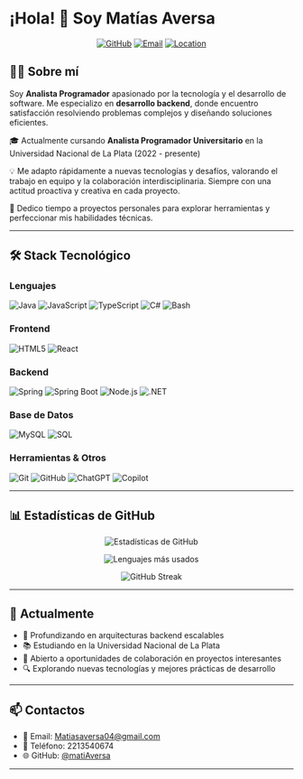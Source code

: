 # ¡Hola! 👋 Soy Matías Aversa

<div align="center">
  
[![GitHub](https://img.shields.io/badge/GitHub-matiAversa-181717?style=for-the-badge&logo=github)](https://github.com/matiAversa)
[![Email](https://img.shields.io/badge/Email-Matiasaversa04@gmail.com-D14836?style=for-the-badge&logo=gmail&logoColor=white)](mailto:Matiasaversa04@gmail.com)
[![Location](https://img.shields.io/badge/Ubicación-La_Plata,_Argentina-4285F4?style=for-the-badge&logo=google-maps&logoColor=white)]()

</div>

## 👨‍💻 Sobre mí

Soy **Analista Programador** apasionado por la tecnología y el desarrollo de software. Me especializo en **desarrollo backend**, donde encuentro satisfacción resolviendo problemas complejos y diseñando soluciones eficientes. 

🎓 Actualmente cursando **Analista Programador Universitario** en la Universidad Nacional de La Plata (2022 - presente)

💡 Me adapto rápidamente a nuevas tecnologías y desafíos, valorando el trabajo en equipo y la colaboración interdisciplinaria. Siempre con una actitud proactiva y creativa en cada proyecto.

🚀 Dedico tiempo a proyectos personales para explorar herramientas y perfeccionar mis habilidades técnicas.

---

## 🛠️ Stack Tecnológico

### Lenguajes
![Java](https://img.shields.io/badge/Java-ED8B00?style=for-the-badge&logo=openjdk&logoColor=white)
![JavaScript](https://img.shields.io/badge/JavaScript-F7DF1E?style=for-the-badge&logo=javascript&logoColor=black)
![TypeScript](https://img.shields.io/badge/TypeScript-007ACC?style=for-the-badge&logo=typescript&logoColor=white)
![C#](https://img.shields.io/badge/C%23-239120?style=for-the-badge&logo=c-sharp&logoColor=white)
![Bash](https://img.shields.io/badge/Bash-4EAA25?style=for-the-badge&logo=gnu-bash&logoColor=white)

### Frontend
![HTML5](https://img.shields.io/badge/HTML5-E34F26?style=for-the-badge&logo=html5&logoColor=white)
![React](https://img.shields.io/badge/React-20232A?style=for-the-badge&logo=react&logoColor=61DAFB)

### Backend
![Spring](https://img.shields.io/badge/Spring-6DB33F?style=for-the-badge&logo=spring&logoColor=white)
![Spring Boot](https://img.shields.io/badge/Spring_Boot-6DB33F?style=for-the-badge&logo=spring-boot&logoColor=white)
![Node.js](https://img.shields.io/badge/Node.js-43853D?style=for-the-badge&logo=node.js&logoColor=white)
![.NET](https://img.shields.io/badge/.NET-5C2D91?style=for-the-badge&logo=.net&logoColor=white)

### Base de Datos
![MySQL](https://img.shields.io/badge/MySQL-00000F?style=for-the-badge&logo=mysql&logoColor=white)
![SQL](https://img.shields.io/badge/SQL-4479A1?style=for-the-badge&logo=postgresql&logoColor=white)

### Herramientas & Otros
![Git](https://img.shields.io/badge/Git-F05032?style=for-the-badge&logo=git&logoColor=white)
![GitHub](https://img.shields.io/badge/GitHub-100000?style=for-the-badge&logo=github&logoColor=white)
![ChatGPT](https://img.shields.io/badge/ChatGPT-74aa9c?style=for-the-badge&logo=openai&logoColor=white)
![Copilot](https://img.shields.io/badge/GitHub_Copilot-000000?style=for-the-badge&logo=github&logoColor=white)

---

## 📊 Estadísticas de GitHub

<div align="center">
  
![Estadísticas de GitHub](https://github-readme-stats.vercel.app/api?username=matiAversa&show_icons=true&theme=tokyonight&hide_border=true)

![Lenguajes más usados](https://github-readme-stats.vercel.app/api/top-langs/?username=matiAversa&layout=compact&theme=tokyonight&hide_border=true)

![GitHub Streak](https://github-readme-streak-stats.herokuapp.com/?user=matiAversa&theme=tokyonight&hide_border=true)

</div>

---

## 🌱 Actualmente

- 🎯 Profundizando en arquitecturas backend escalables
- 📚 Estudiando en la Universidad Nacional de La Plata
- 💼 Abierto a oportunidades de colaboración en proyectos interesantes
- 🔍 Explorando nuevas tecnologías y mejores prácticas de desarrollo

---

## 📫 Contactos

- 📧 Email: [Matiasaversa04@gmail.com](mailto:Matiasaversa04@gmail.com)
- 📱 Teléfono: 2213540674
- 🌐 GitHub: [@matiAversa](https://github.com/matiAversa)

---
